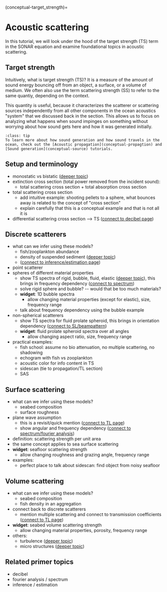 (conceptual-target_strength)=
# Acoustic scattering

In this tutorial, we will look under the hood of the target strength (TS) term in the SONAR equation and examine foundational topics in acoustic scattering.


## Target strength
Intuitively, what is target strength (TS)? It is a measure of the amount of sound energy bouncing off from an object, a surface, or a volume of medium. We often also use the term scattering strength (SS) to refer to the same quantiy, depending on the context.

This quantity is useful, because it characterizes the scatterer or scattering sources independently from all other components in the ocean acoustics "system" that we discussed back in the [](conceptual-intro) section. This allows us to focus on analyzing what happens when sound impinges on something without worrying about how sound gets here and how it was generated initially.



```{Tip}
:class: tip
To learn more about how sound generation and how sound travels in the ocean, check out the [Acoustic propagation](conceptual-propagtion) and [Sound generation](conceptual-source) tutorials.
```


## Setup and terminology
- monostatic vs bistatic ([deeper topic]())
- extinction cross section (total power removed from the incident sound):
    - total scattering cross section + total absorption cross section
- total scattering cross section
  - add intuitive example: shooting pellets to a sphere, what bounces away is related to the concept of "cross section"
  - explain carefully that this is a conceptual example and that is not all it is
- differential scattering cross section --> TS ([connect to decibel page]())


## Discrete scatterers
- what can we infer using these models?
    - fish/zooplankton abundance
    - density of suspended sediment ([deeper topic]())
    - ([connect to inference/estimation page]())
- point scatterer
- spheres of different material properties
    - show TS spectra of rigid, bubble, fluid, elastic ([deeper topic]()), this brings in frequency dependency ([connect to spectrum]())
    - solve rigid sphere and bubble? -- would that be too much materials?
    - **widget**: 1D bubble spectra
        - allow changing material properties (except for elastic), size, frequency range
    - talk about frequency dependency using the bubble example
- non-spherical scatterers
    - show TS spectra for fluid prolate spheroid, this brings in orientation dependency ([connect to SL/beampattern]())
    - **widget**: fluid prolate spheroid spectra over all angles
        - allow changing aspect ratio, size, frequency range
- practical examples:
    - fish school: assume no bio attenuation, no multiple scattering, no shadowing
    - echogram with fish vs zooplankton
    - acoustic color for info content in TS
    - sidescan (tie to propagation/TL section)
    - SAS


## Surface scattering
- what can we infer using these models?
    - seabed composition
    - surface roughness
- plane wave assumption
    - this is a revisit/quick mention ([connect to TL page]())
    - show angular and frequency dependency ([connect to spectrum/fourier analysis]())
- definition: scattering strength per unit area
- the same concept applies to sea surface scattering
- **widget**: seafloor scattering strength
    - allow changing roughness and grazing angle, frequency range
- examples:
    - perfect place to talk about sidescan: find object from noisy seafloor


## Volume scattering
- what can we infer using these models?
    - seabed composition
    - fish density in an aggregation
- connect back to discrete scatterers
    - mention multiple scattering and connect to transmission coefficients ([connect to TL page]())
- **widget**: seabed volume scattering strength
    - allow changing material properties, porosity, frequency range
- others:
    - turbulence ([deeper topic]())
    - micro structures ([deeper topic]())




## Related primer topics
- decibel
- fourier analysis / spectrum
- inference / estimation